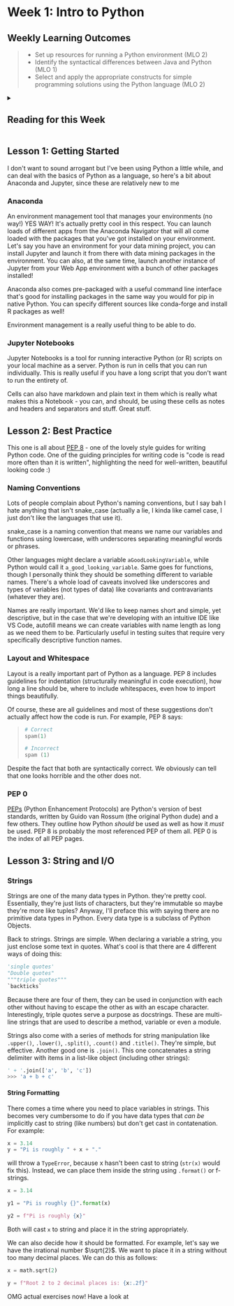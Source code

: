 # Week 1: Intro to Python

## Weekly Learning Outcomes

> - Set up resources for running a Python environment (MLO 2)
> - Identify the syntactical differences between Java and Python (MLO 1)
> - Select and apply the appropriate constructs for simple programming solutions using the Python language (MLO 2)

<details><summary><h2>Reading for this Week</h2></summary>

### Core Reading

#### Lesson 1

Chapter 1 for setting up the coding environment

Chapter 2 for Python programming basics

#### Lesson 2

PEP 8 for further tips on writing good quality Python code.

#### Lesson 4

Chapter 3 - Sections 3.1 and 3.2 for data structures and defining functions

### Further Reading

Other optional sources are given throughout the lessons to support learning and gain a broader understanding of the topics covered.

#### Lesson 1

Chapter 2 - pp 39-61

Lee K. D. (2014) Python Programming Fundamentals. 2nd Ed. Undergraduate Topics in Computer Science. Springer, Cham.

Chapter 3 - pp 63-89

Lee K. D. (2014) Python Programming Fundamentals. 2nd Ed. Undergraduate Topics in Computer Science. Springer, Cham.

#### Lesson 3

Chapter 7 - pp 137-174

Padmanabhan T. R. (2016) Programming with Python. Undergraduate Topics in Computer Science. Springer, Cham.

#### Lesson 4

Chapter 1 - pp 1-36

Beazley. D., Jones B. K.  (2013) Python Cookbook. 3rd Ed.  O'Reilly Media

pp 49-60 and 61-67

Stephenson B. (2014) The Python Workbook. A Brief Introduction with Exercises and Solutions. Springer, Cham.

#### Lesson 5

Chapter 5 - pp 115-143

Lee K. D. (2014) Python Programming Fundamentals. 2nd Ed. Undergraduate Topics in Computer Science. Springer, Cham.

Chapter 8 -  pp 39-47

Stephenson B. (2014) The Python Workbook. A Brief Introduction with Exercises and Solutions. Springer, Cham.

#### Lesson 6

Chapter 4 pp 91-113

Chapter 7 pp 163-188

Lee K. D. (2014) Python Programming Fundamentals. 2nd Ed. Undergraduate Topics in Computer Science. Springer, Cham.

</details>

## Lesson 1: Getting Started

I don't want to sound arrogant but I've been using Python a little while, and can deal with the basics of Python as a language, so here's a bit about Anaconda and Jupyter, since these are relatively new to me

### Anaconda

An environment management tool that manages your environments (no way!) YES WAY! It's actually pretty cool in this respect. You can launch loads of different apps from the Anaconda Navigator that will all come loaded with the packages that you've got installed on your environment. Let's say you have an environment for your data mining project, you can install Jupyter and launch it from there with data mining packages in the environment. You can also, at the same time, launch another instance of Jupyter from your Web App environment with a bunch of other packages installed!

Anaconda also comes pre-packaged with a useful command line interface that's good for installing packages in the same way you would for pip in native Python. You can specify different sources like conda-forge and install R packages as well!

Environment management is a really useful thing to be able to do.

### Jupyter Notebooks

Jupyter Notebooks is a tool for running interactive Python (or R) scripts on your local machine as a server. Python is run in cells that you can run individually. This is really useful if you have a long script that you don't want to run the entirety of.

Cells can also have markdown and plain text in them which is really what makes this a Notebook - you can, and should, be using these cells as notes and headers and separators and stuff. Great stuff.

## Lesson 2: Best Practice

This one is all about [PEP 8](https://peps.python.org/pep-0008/) - one of the lovely style guides for writing Python code. One of the guiding principles for writing code is "code is read more often than it is written", highlighting the need for well-written, beautiful looking code :)

### Naming Conventions

Lots of people complain about Python's naming conventions, but I say bah I hate anything that isn't snake_case (actually a lie, I kinda like camel case, I just don't like the languages that use it).

snake_case is a naming convention that means we name our variables and functions using lowercase, with underscores separating meaningful words or phrases.

Other languages might declare a variable `aGoodLookingVariable`, while Python would call it `a_good_looking_variable`. Same goes for functions, though I personally think they should be something different to variable names. There's a whole load of caveats involved like underscores and types of variables (not types of data) like covariants and contravariants (whatever they are).

Names are really important. We'd like to keep names short and simple, yet descriptive, but in the case that we're developing with an intuitive IDE like VS Code, autofill means we can create variables with name length as long as we need them to be. Particularly useful in testing suites that require very specifically descriptive function names.

### Layout and Whitespace

Layout is a really important part of Python as a language. PEP 8 includes guidelines for indentation (structurally meaningful in code execution), how long a line should be, where to include whitespaces, even how to import things beautifully.

Of course, these are all guidelines and most of these suggestions don't actually affect how the code is run. For example, PEP 8 says:

> ```python
> # Correct
> spam(1)
> ```
>
> ```python
> # Incorrect
> spam (1)
> ```

Despite the fact that both are syntactically correct. We obviously can tell that one looks horrible and the other does not.

### PEP 0

[PEPs](https://peps.python.org/pep-0000/) (Python Enhancement Protocols) are Python's version of best standards, written by Guido van Rossum (the original Python dude) and a few others. They outline how Python *should* be used as well as how it *must* be used. PEP 8 is probably the most referenced PEP of them all. PEP 0 is the index of all PEP pages.

## Lesson 3: String and I/O

### Strings

Strings are one of the many data types in Python. they're pretty cool. Essentially, they're just lists of characters, but they're immutable so maybe they're more like tuples? Anyway, I'll preface this with saying there are no primitive data types in Python. Every data type is a subclass of Python Objects.

Back to strings. Strings are simple. When declaring a variable a string, you just enclose some text in quotes. What's cool is that there are 4 different ways of doing this:

```python
'single quotes'
"Double quotes"
"""triple quotes"""
`backticks`
```

Because there are four of them, they can be used in conjunction with each other without having to escape the other as with an escape character. Interestingly, triple quotes serve a purpose as docstrings. These are multi-line strings that are used to describe a method, variable or even a module.

Strings also come with a series of methods for string manipulation like `.upper()`, `.lower()`, `.split()`, `.count()` and `.title()`. They're simple, but effective. Another good one is `.join()`. This one concatenates a string delimiter with items in a list-like object (including other strings):

```python
' + '.join(['a', 'b', 'c'])
>>> 'a + b + c'
```

#### String Formatting

There comes a time where you need to place variables in strings. This becomes very cumbersome to do if you have data types that *can be* implicitly cast to string (like numbers) but don't get cast in contatenation. For example:

```python
x = 3.14
y = "Pi is roughly " + x + "."
```

will throw a `TypeError`, because x hasn't been cast to string (`str(x)` would fix this). Instead, we can place them inside the string using `.format()` or f-strings.

```python
x = 3.14

y1 = "Pi is roughly {}".format(x)

y2 = f"Pi is roughly {x}"
```

Both will cast `x` to string and place it in the string appropriately.

We can also decide how it should be formatted. For example, let's say we have the irrational number $\sqrt{2}$. We want to place it in a string without too many decimal places. We can do this as follows:

```python
x = math.sqrt(2)

y = f"Root 2 to 2 decimal places is: {x:.2f}"
```

OMG actual exercises now! Have a look at

